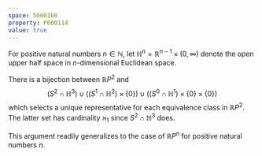 ```yaml
---
space: S000168
property: P000114
value: true
---
```

For positive natural numbers $n \in \mathbb{N}$, let $\mathbb{H}^n = \mathbb{R}^{n - 1} \times (0,\infty)$ denote the open upper half space in $n$-dimensional Euclidean space.

There is a bijection between $\mathbb{R}P^2$ and 
$$
(S^2 \cap \mathbb{H}^3) \cup
((S^1 \cap \mathbb{H}^2) \times \{0\}) \cup
((S^0 \cap \mathbb{H}^1) \times \{0\} \times \{0\})
$$
which selects a unique representative for each equivalence class in $\mathbb{R}P^2$. The latter set has cardinality $\aleph_1$ since $S^2 \cap \mathbb{H}^3$ does.

This argument readily generalizes to the case of $\mathbb{R}P^n$ for positive natural numbers $n$.